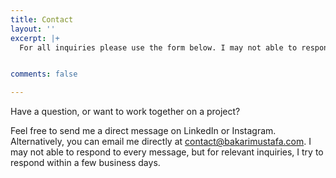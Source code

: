 ```yaml
---
title: Contact
layout: ''
excerpt: |+
  For all inquiries please use the form below. I may not able to respond to every message, but for relevant inquiries, I try to respond within a few business days.


comments: false

---
```


Have a question, or want to work together on a project?

Feel free to send me a direct message on LinkedIn or Instagram. Alternatively, you can email me directly at contact@bakarimustafa.com. I may not able to respond to every message, but for relevant inquiries, I try to respond within a few business days.
